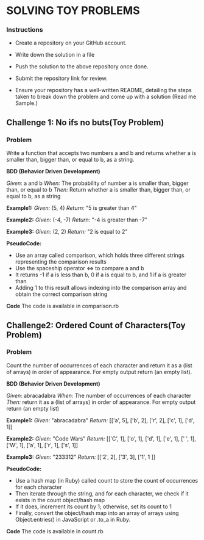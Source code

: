 # SOLVING TOY PROBLEMS

### Instructions

* Create a repository on your GitHub account.

* Write down the solution in a file

* Push the solution to the above repository once done.

* Submit the repository link for review.

* Ensure your repository has a well-written README, detailing the steps taken to break down the problem and come up with a solution (Read me Sample.)

## Challenge 1: No ifs no buts(Toy Problem)

### Problem
Write a function that accepts two numbers a and b and returns whether a is smaller than, bigger than, or equal to b, as a string.

**BDD (Behavior Driven Development)**

*Given:* a and b
*When:* The probability of number a is smaller than, bigger than, or equal to b
*Then:* Return whether a is smaller than, bigger than, or equal to b, as a string

**Example1:** 
*Given:* (5, 4) 
*Return:* "5 is greater than 4"

**Example2:**
*Given:* (-4, -7) 
*Return:* "-4 is greater than -7"

**Example3:**
*Given:* (2, 2)
*Return:* "2 is equal to 2"

**PseudoCode:**
* Use an array called comparison, which holds three different strings representing the comparison results
* Use the spaceship operator <=> to compare a and b
* It returns -1 if a is less than b, 0 if a is equal to b, and 1 if a is greater than 
* Adding 1 to this result allows indexing into the comparison array and obtain the correct comparison string

**Code**
The code is available in comparison.rb

## Challenge2: Ordered Count of Characters(Toy Problem)

### Problem
Count the number of occurrences of each character and return it as a (list of arrays) in order of appearance. For empty output return (an empty list).

**BDD (Behavior Driven Development)**

*Given:* abracadabra
*When:* The number of occurrences of each character
*Then:* return it as a (list of arrays) in order of appearance. For empty output return (an empty list)

**Example1:** 
*Given:* "abracadabra"
*Return:* [['a', 5], ['b', 2], ['r', 2], ['c', 1], ['d', 1]]

**Example2:**
*Given:* "Code Wars" 
*Return:* [['C', 1], ['o', 1], ['d', 1], ['e', 1], [' ', 1], ['W', 1], ['a', 1], ['r', 1], ['s', 1]]

**Example3:**
*Given:* "233312"
*Return:* [['2', 2], ['3', 3], ['1', 1 ]]

**PseudoCode:**
* Use a hash map (in Ruby) called count to store the count of occurrences for each character
* Then iterate through the string, and for each character, we check if it exists in the count object/hash map
* If it does, increment its count by 1; otherwise, set its count to 1
* Finally, convert the object/hash map into an array of arrays using Object.entries() in JavaScript or .to_a in Ruby.

**Code**
The code is available in count.rb